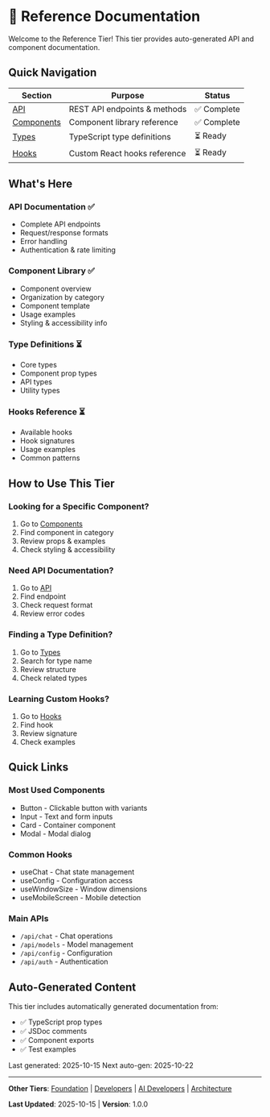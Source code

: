 # 📖 Reference Documentation

Welcome to the Reference Tier! This tier provides auto-generated API and component documentation.

## Quick Navigation

| Section | Purpose | Status |
|---------|---------|--------|
| [API](./api/) | REST API endpoints & methods | ✅ Complete |
| [Components](./components/) | Component library reference | ✅ Complete |
| [Types](./types/) | TypeScript type definitions | ⏳ Ready |
| [Hooks](./hooks/) | Custom React hooks reference | ⏳ Ready |

## What's Here

### API Documentation ✅
- Complete API endpoints
- Request/response formats
- Error handling
- Authentication & rate limiting

### Component Library ✅
- Component overview
- Organization by category
- Component template
- Usage examples
- Styling & accessibility info

### Type Definitions ⏳
- Core types
- Component prop types
- API types
- Utility types

### Hooks Reference ⏳
- Available hooks
- Hook signatures
- Usage examples
- Common patterns

## How to Use This Tier

### Looking for a Specific Component?
1. Go to [Components](./components/)
2. Find component in category
3. Review props & examples
4. Check styling & accessibility

### Need API Documentation?
1. Go to [API](./api/)
2. Find endpoint
3. Check request format
4. Review error codes

### Finding a Type Definition?
1. Go to [Types](./types/)
2. Search for type name
3. Review structure
4. Check related types

### Learning Custom Hooks?
1. Go to [Hooks](./hooks/)
2. Find hook
3. Review signature
4. Check examples

## Quick Links

### Most Used Components
- Button - Clickable button with variants
- Input - Text and form inputs
- Card - Container component
- Modal - Modal dialog

### Common Hooks
- useChat - Chat state management
- useConfig - Configuration access
- useWindowSize - Window dimensions
- useMobileScreen - Mobile detection

### Main APIs
- `/api/chat` - Chat operations
- `/api/models` - Model management
- `/api/config` - Configuration
- `/api/auth` - Authentication

## Auto-Generated Content

This tier includes automatically generated documentation from:
- ✅ TypeScript prop types
- ✅ JSDoc comments
- ✅ Component exports
- ✅ Test examples

Last generated: 2025-10-15
Next auto-gen: 2025-10-22

---

**Other Tiers**: [Foundation](../foundation/) | [Developers](../developers/) | [AI Developers](../ai-developers/) | [Architecture](../architecture/)

**Last Updated**: 2025-10-15 | **Version**: 1.0.0
